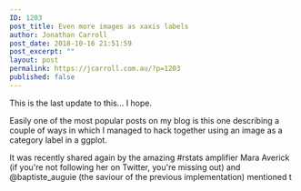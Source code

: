 ```yaml
---
ID: 1203
post_title: Even more images as xaxis labels
author: Jonathan Carroll
post_date: 2018-10-16 21:51:59
post_excerpt: ""
layout: post
permalink: https://jcarroll.com.au/?p=1203
published: false
---
```

This is the last update to this... I hope.

<!--more-->

Easily one of the most popular posts on my blog is this one describing a couple of ways in which I managed to hack together using an image as a category label in a ggplot.

It was recently shared again by the amazing #rstats amplifier Mara Averick (if you're not following her on Twitter, you're missing out) and @baptiste_auguie (the saviour of the previous implementation) mentioned t